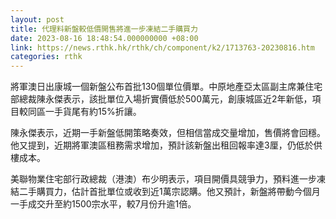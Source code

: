 ```yaml
---
layout: post
title: 代理料新盤較低價開售將進一步凍結二手購買力
date: 2023-08-16 18:48:54.000000000 +08:00
link: https://news.rthk.hk/rthk/ch/component/k2/1713763-20230816.htm
categories: rthk
---
```


將軍澳日出康城一個新盤公布首批130個單位價單。中原地產亞太區副主席兼住宅部總裁陳永傑表示，該批單位入場折實價低於500萬元，創康城區近2年新低，項目較同區一手貨尾有約15%折讓。

陳永傑表示，近期一手新盤低開策略奏效，但相信當成交量增加，售價將會回穩。他又提到，近期將軍澳區租務需求增加，預計該新盤出租回報率達3厘，仍低於供樓成本。

美聯物業住宅部行政總裁（港澳）布少明表示，項目開價具競爭力，預料進一步凍結二手購買力，估計首批單位或收到近1萬宗認購。他又預計，新盤將帶動今個月一手成交升至約1500宗水平，較7月份升逾1倍。
